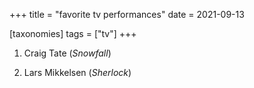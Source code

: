+++
title = "favorite tv performances"
date = 2021-09-13

[taxonomies]
tags = ["tv"]
+++

1. Craig Tate (*Snowfall*)

1. Lars Mikkelsen (*Sherlock*)
